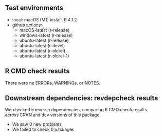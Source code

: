 ## Test environments
- local: macOS (M1) install, R 4.1.2
- github actions: 
  - macOS-latest   (r-release)
  - windows-latest (r-release)
  - ubuntu-latest  (r-release)
  - ubuntu-latest  (r-devel)
  - ubuntu-latest  (r-oldrel)
  - ubuntu-latest  (r-oldrel-1)

## R CMD check results
There were no ERRORs, WARNINGs, or NOTES.

## Downstream dependencies: revdepcheck results

We checked 5 reverse dependencies, comparing R CMD check results across CRAN and dev versions of this package.

 * We saw 0 new problems
 * We failed to check 0 packages



